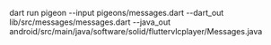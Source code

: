 dart run pigeon --input pigeons/messages.dart --dart_out lib/src/messages/messages.dart --java_out android/src/main/java/software/solid/fluttervlcplayer/Messages.java